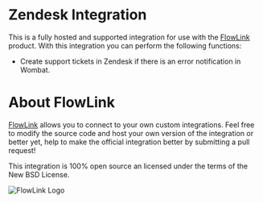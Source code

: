 # Zendesk Integration

This is a fully hosted and supported integration for use with the [FlowLink](http://flowlink.io/) product. With this integration you can perform the following functions:

* Create support tickets in Zendesk if there is an error notification in Wombat.

# About FlowLink

[FlowLink](http://flowlink.io/) allows you to connect to your own custom integrations.
Feel free to modify the source code and host your own version of the integration
or better yet, help to make the official integration better by submitting a pull request!

This integration is 100% open source an licensed under the terms of the New BSD License.

![FlowLink Logo](http://flowlink.io/wp-content/uploads/logo-1.png)

